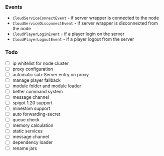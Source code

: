 

### Events

- `CloudServiceConnectEvent` - if server wrapper is connected to the node
- `CloudServiceDisconnectEvent` - if server wrapper is disconnected from the node
- `CloudPlayerLoginEvent` - if a player login on the server
- `CloudPlayerLogoutEvent` - if a player logout from the server

### Todo

- [ ] ip whitelist for node cluster
- [ ] proxy configuration
- [ ] automatic sub-Server entry on proxy
- [ ] manage player fallback
- [ ] module folder and module loader
- [ ] better command system
- [ ] message channel
- [ ] spigot 1.20 support
- [ ] minestom support
- [ ] auto forwarding-secret
- [ ] queue check
- [ ] memory calculation
- [ ] static services
- [ ] message channel
- [ ] dependency loader
- [ ] rename jars